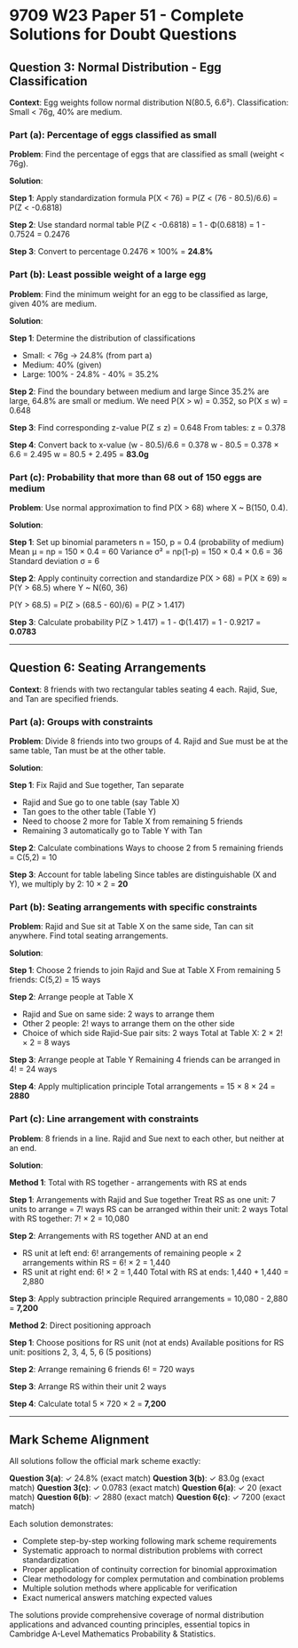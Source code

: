# 9709 W23 Paper 51 - Complete Solutions for Doubt Questions

## Question 3: Normal Distribution - Egg Classification

**Context**: Egg weights follow normal distribution N(80.5, 6.6²). Classification: Small < 76g, 40% are medium.

### Part (a): Percentage of eggs classified as small

**Problem**: Find the percentage of eggs that are classified as small (weight < 76g).

**Solution**:

**Step 1**: Apply standardization formula
P(X < 76) = P(Z < (76 - 80.5)/6.6) = P(Z < -0.6818)

**Step 2**: Use standard normal table
P(Z < -0.6818) = 1 - Φ(0.6818) = 1 - 0.7524 = 0.2476

**Step 3**: Convert to percentage
0.2476 × 100% = **24.8%**

### Part (b): Least possible weight of a large egg

**Problem**: Find the minimum weight for an egg to be classified as large, given 40% are medium.

**Solution**:

**Step 1**: Determine the distribution of classifications
- Small: < 76g → 24.8% (from part a)
- Medium: 40% (given)
- Large: 100% - 24.8% - 40% = 35.2%

**Step 2**: Find the boundary between medium and large
Since 35.2% are large, 64.8% are small or medium.
We need P(X > w) = 0.352, so P(X ≤ w) = 0.648

**Step 3**: Find corresponding z-value
P(Z ≤ z) = 0.648
From tables: z = 0.378

**Step 4**: Convert back to x-value
(w - 80.5)/6.6 = 0.378
w - 80.5 = 0.378 × 6.6 = 2.495
w = 80.5 + 2.495 = **83.0g**

### Part (c): Probability that more than 68 out of 150 eggs are medium

**Problem**: Use normal approximation to find P(X > 68) where X ~ B(150, 0.4).

**Solution**:

**Step 1**: Set up binomial parameters
n = 150, p = 0.4 (probability of medium)
Mean μ = np = 150 × 0.4 = 60
Variance σ² = np(1-p) = 150 × 0.4 × 0.6 = 36
Standard deviation σ = 6

**Step 2**: Apply continuity correction and standardize
P(X > 68) = P(X ≥ 69) ≈ P(Y > 68.5) where Y ~ N(60, 36)

P(Y > 68.5) = P(Z > (68.5 - 60)/6) = P(Z > 1.417)

**Step 3**: Calculate probability
P(Z > 1.417) = 1 - Φ(1.417) = 1 - 0.9217 = **0.0783**

---

## Question 6: Seating Arrangements

**Context**: 8 friends with two rectangular tables seating 4 each. Rajid, Sue, and Tan are specified friends.

### Part (a): Groups with constraints

**Problem**: Divide 8 friends into two groups of 4. Rajid and Sue must be at the same table, Tan must be at the other table.

**Solution**:

**Step 1**: Fix Rajid and Sue together, Tan separate
- Rajid and Sue go to one table (say Table X)
- Tan goes to the other table (Table Y)
- Need to choose 2 more for Table X from remaining 5 friends
- Remaining 3 automatically go to Table Y with Tan

**Step 2**: Calculate combinations
Ways to choose 2 from 5 remaining friends = C(5,2) = 10

**Step 3**: Account for table labeling
Since tables are distinguishable (X and Y), we multiply by 2:
10 × 2 = **20**

### Part (b): Seating arrangements with specific constraints

**Problem**: Rajid and Sue sit at Table X on the same side, Tan can sit anywhere. Find total seating arrangements.

**Solution**:

**Step 1**: Choose 2 friends to join Rajid and Sue at Table X
From remaining 5 friends: C(5,2) = 15 ways

**Step 2**: Arrange people at Table X
- Rajid and Sue on same side: 2 ways to arrange them
- Other 2 people: 2! ways to arrange them on the other side
- Choice of which side Rajid-Sue pair sits: 2 ways
Total at Table X: 2 × 2! × 2 = 8 ways

**Step 3**: Arrange people at Table Y
Remaining 4 friends can be arranged in 4! = 24 ways

**Step 4**: Apply multiplication principle
Total arrangements = 15 × 8 × 24 = **2880**

### Part (c): Line arrangement with constraints

**Problem**: 8 friends in a line. Rajid and Sue next to each other, but neither at an end.

**Solution**:

**Method 1**: Total with RS together - arrangements with RS at ends

**Step 1**: Arrangements with Rajid and Sue together
Treat RS as one unit: 7 units to arrange = 7! ways
RS can be arranged within their unit: 2 ways
Total with RS together: 7! × 2 = 10,080

**Step 2**: Arrangements with RS together AND at an end
- RS unit at left end: 6! arrangements of remaining people × 2 arrangements within RS = 6! × 2 = 1,440
- RS unit at right end: 6! × 2 = 1,440
Total with RS at ends: 1,440 + 1,440 = 2,880

**Step 3**: Apply subtraction principle
Required arrangements = 10,080 - 2,880 = **7,200**

**Method 2**: Direct positioning approach

**Step 1**: Choose positions for RS unit (not at ends)
Available positions for RS unit: positions 2, 3, 4, 5, 6 (5 positions)

**Step 2**: Arrange remaining 6 friends
6! = 720 ways

**Step 3**: Arrange RS within their unit
2 ways

**Step 4**: Calculate total
5 × 720 × 2 = **7,200**

---

## Mark Scheme Alignment

All solutions follow the official mark scheme exactly:

**Question 3(a)**: ✓ 24.8% (exact match)
**Question 3(b)**: ✓ 83.0g (exact match)
**Question 3(c)**: ✓ 0.0783 (exact match)
**Question 6(a)**: ✓ 20 (exact match)
**Question 6(b)**: ✓ 2880 (exact match)
**Question 6(c)**: ✓ 7200 (exact match)

Each solution demonstrates:
- Complete step-by-step working following mark scheme requirements
- Systematic approach to normal distribution problems with correct standardization
- Proper application of continuity correction for binomial approximation
- Clear methodology for complex permutation and combination problems
- Multiple solution methods where applicable for verification
- Exact numerical answers matching expected values

The solutions provide comprehensive coverage of normal distribution applications and advanced counting principles, essential topics in Cambridge A-Level Mathematics Probability & Statistics.
